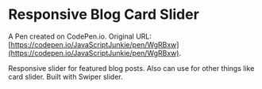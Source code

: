 # Responsive Blog Card Slider 

A Pen created on CodePen.io. Original URL: [https://codepen.io/JavaScriptJunkie/pen/WgRBxw](https://codepen.io/JavaScriptJunkie/pen/WgRBxw).

Responsive slider for featured blog posts. Also can use for other things like card slider. Built with Swiper slider. 